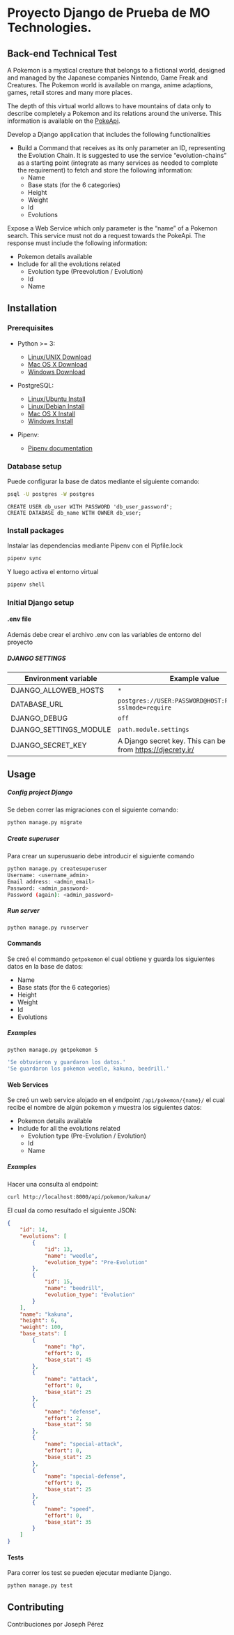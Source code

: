 # Proyecto Django de Prueba de MO Technologies.
## Back-end Technical Test
A Pokemon is a mystical creature that belongs to a fictional world, designed
and managed by the Japanese companies Nintendo, Game Freak and
Creatures. The Pokemon world is available on manga, anime adaptions, games,
retail stores and many more places.

The depth of this virtual world allows to have mountains of data only to describe
completely a Pokemon and its relations around the universe. This information is
available on the [PokeApi](https://pokeapi.co/docs/v2.html).

Develop a Django application that includes the following functionalities 
*   Build a Command that receives as its only parameter an ID, representing
the Evolution Chain. It is suggested to use the service “evolution-chains”
as a starting point (integrate as many services as needed to complete
the requirement) to fetch and store the following information:
    * Name 
    * Base stats (for the 6 categories)
    * Height 
    * Weight 
    * Id 
    * Evolutions

Expose a Web Service which only parameter is the “name” of a Pokemon
search. This service must not do a request towards the PokeApi. The
response must include the following information:
  * Pokemon details available 
  * Include for all the evolutions related 
    * Evolution type (Preevolution / Evolution)
    * Id 
    * Name

## Installation

### Prerequisites
- Python >= 3:
    - [Linux/UNIX Download](https://www.python.org/downloads/source/)
    - [Mac OS X Download](https://www.python.org/downloads/mac-osx/)
    - [Windows Download](https://www.python.org/downloads/windows/)

- PostgreSQL:
    - [Linux/Ubuntu Install](https://www.postgresql.org/download/linux/ubuntu/)
    - [Linux/Debian Install](https://www.postgresql.org/download/linux/debian/)
    - [Mac OS X Install](https://www.postgresql.org/download/macosx/)
    - [Windows Install](https://www.postgresql.org/download/windows/)
    
- Pipenv:
    - [Pipenv documentation](https://github.com/pypa/pipenv)

### Database setup
Puede configurar la base de datos mediante el siguiente comando:

```bash
psql -U postgres -W postgres
```

```postgresql
CREATE USER db_user WITH PASSWORD 'db_user_password';
CREATE DATABASE db_name WITH OWNER db_user;
```
### Install packages

Instalar las dependencias mediante Pipenv con el Pipfile.lock

```bash
pipenv sync
```

Y luego activa el entorno virtual

```bash
pipenv shell
```

### Initial Django setup

#### .env file

Además debe crear el archivo .env con las variables de entorno del proyecto

##### DJANGO SETTINGS

Environment variable | Example value | Required | Default
---|---|---|---
DJANGO_ALLOWEB_HOSTS | `*` | Yes | ``
DATABASE_URL | `postgres://USER:PASSWORD@HOST:PORT/DB_NAME?sslmode=require` | Yes | `postgres://localhost`
DJANGO_DEBUG | `off` | Yes | ``
DJANGO_SETTINGS_MODULE | `path.module.settings` | No | `config.settings.base`
DJANGO_SECRET_KEY | A Django secret key. This can be generated from https://djecrety.ir/ | Yes |

## Usage

##### Config project Django

Se deben correr las migraciones con el siguiente comando:

```bash
python manage.py migrate
```

##### Create superuser
Para crear un superusuario debe introducir el siguiente comando
```bash
python manage.py createsuperuser
Username: <username_admin>
Email address: <admin_email>
Password: <admin_password>
Password (again): <admin_password>
```

##### Run server
```bash
python manage.py runserver
```

#### Commands
Se creó el commando `getpokemon` el cual obtiene y guarda 
los siguientes datos en la base de datos:
  * Name 
  * Base stats (for the 6 categories)
  * Height 
  * Weight 
  * Id 
  * Evolutions

##### Examples
```bash
python manage.py getpokemon 5
```
```bash
'Se obtuvieron y guardaron los datos.'
'Se guardaron los pokemon weedle, kakuna, beedrill.'
```

#### Web Services
Se creó un web service alojado en el endpoint `/api/pokemon/{name}/`
el cual recibe el nombre de algún pokemon y muestra los siguientes datos:
  * Pokemon details available 
  * Include for all the evolutions related 
    * Evolution type (Pre-Evolution / Evolution)
    * Id 
    * Name

##### Examples

Hacer una consulta al endpoint:
```bash
curl http://localhost:8000/api/pokemon/kakuna/
```
El cual da como resultado el siguiente JSON:
```json
{
    "id": 14,
    "evolutions": [
        {
            "id": 13,
            "name": "weedle",
            "evolution_type": "Pre-Evolution"
        },
        {
            "id": 15,
            "name": "beedrill",
            "evolution_type": "Evolution"
        }
    ],
    "name": "kakuna",
    "height": 6,
    "weight": 100,
    "base_stats": [
        {
            "name": "hp",
            "effort": 0,
            "base_stat": 45
        },
        {
            "name": "attack",
            "effort": 0,
            "base_stat": 25
        },
        {
            "name": "defense",
            "effort": 2,
            "base_stat": 50
        },
        {
            "name": "special-attack",
            "effort": 0,
            "base_stat": 25
        },
        {
            "name": "special-defense",
            "effort": 0,
            "base_stat": 25
        },
        {
            "name": "speed",
            "effort": 0,
            "base_stat": 35
        }
    ]
}
```

#### Tests

Para correr los test se pueden ejecutar mediante Django.
```bash
python manage.py test
```

## Contributing
Contribuciones por Joseph Pérez
